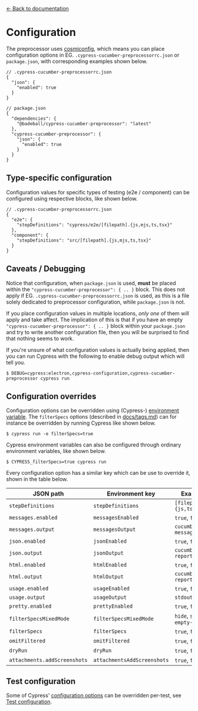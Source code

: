 [← Back to documentation](readme.md)

# Configuration

The preprocessor uses [cosmiconfig](https://github.com/davidtheclark/cosmiconfig), which means you can place configuration options in EG. `.cypress-cucumber-preprocessorrc.json` or `package.json`, with corresponding examples shown below.

```
// .cypress-cucumber-preprocessorrc.json
{
  "json": {
    "enabled": true
  }
}
```

```
// package.json
{
  "dependencies": {
    "@badeball/cypress-cucumber-preprocessor": "latest"
  },
  "cypress-cucumber-preprocessor": {
    "json": {
      "enabled": true
    }
  }
}
```

## Type-specific configuration

Configuration values for specific types of testing (e2e / component) can be configured using respective blocks, like shown below.

```
// .cypress-cucumber-preprocessorrc.json
{
  "e2e": {
    "stepDefinitions": "cypress/e2e/[filepath].{js,mjs,ts,tsx}"
  },
  "component": {
    "stepDefinitions": "src/[filepath].{js,mjs,ts,tsx}"
  }
}
```

## Caveats / Debugging

Notice that configuration, when `package.json` is used, **must** be placed within the `"cypress-cucumber-preprocessor": { .. }` block. This does not apply if EG. `.cypress-cucumber-preprocessorrc.json` is used, as this is a file solely dedicated to preprocessor configuration, while `package.json` is not.

If you place configuration values in multiple locations, *only one* of them will apply and take affect. The implication of this is that if you have an empty `"cypress-cucumber-preprocessor": { .. }` block within your `package.json` and try to write another configuration file, then you will be surprised to find that nothing seems to work.

If you're unsure of what configuration values is actually being applied, then you can run Cypress with the following to enable debug output which will tell you.

```
$ DEBUG=cypress:electron,cypress-configuration,cypress-cucumber-preprocessor cypress run
```

## Configuration overrides

Configuration options can be overridden using (Cypress-) [environment variable](https://docs.cypress.io/guides/guides/environment-variables). The `filterSpecs` options (described in [docs/tags.md](tags.md)) can for instance be overridden by running Cypress like shown below.

```
$ cypress run -e filterSpecs=true
```

Cypress environment variables can also be configured through ordinary environment variables, like shown below.

```
$ CYPRESS_filterSpecs=true cypress run
```

Every configuration option has a similar key which can be use to override it, shown in the table below.

| JSON path                    | Environment key             | Example(s)                               |
|------------------------------|-----------------------------|------------------------------------------|
| `stepDefinitions`            | `stepDefinitions`           | `[filepath].{js,ts}`                     |
| `messages.enabled`           | `messagesEnabled`           | `true`, `false`                          |
| `messages.output`            | `messagesOutput`            | `cucumber-messages.ndjson`               |
| `json.enabled`               | `jsonEnabled`               | `true`, `false`                          |
| `json.output`                | `jsonOutput`                | `cucumber-report.json`                   |
| `html.enabled`               | `htmlEnabled`               | `true`, `false`                          |
| `html.output`                | `htmlOutput`                | `cucumber-report.html`                   |
| `usage.enabled`              | `usageEnabled`              | `true`, `false`                          |
| `usage.output`               | `usageOutput`               | `stdout`                                 |
| `pretty.enabled`             | `prettyEnabled`             | `true`, `false`                          |
| `filterSpecsMixedMode`       | `filterSpecsMixedMode`      | `hide`, `show`, `empty-set`              |
| `filterSpecs`                | `filterSpecs`               | `true`, `false`                          |
| `omitFiltered`               | `omitFiltered`              | `true`, `false`                          |
| `dryRun`                     | `dryRun`                    | `true`, `false`                          |
| `attachments.addScreenshots` | `attachmentsAddScreenshots` | `true`, `false`                          |

## Test configuration

Some of Cypress' [configuration options](https://docs.cypress.io/guides/references/configuration) can be overridden per-test, see [Test configuration](test-configuration.md).
